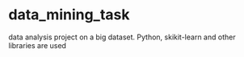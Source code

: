 # data_mining_task
data analysis project on a big dataset. Python, skikit-learn and other libraries are used
